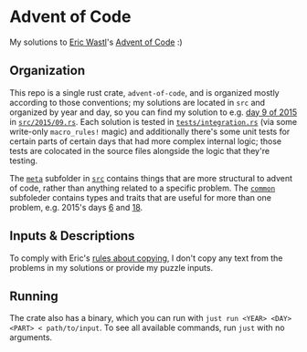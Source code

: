 # Advent of Code

My solutions to [Eric Wastl](http://was.tl/)'s [Advent of Code](https://adventofcode.com/) :)

## Organization

This repo is a single rust crate, `advent-of-code`, and is organized mostly according to those conventions; my solutions are located in `src` and organized by year and day, so you can find my solution to e.g. [day 9 of 2015](https://adventofcode.com/2015/day/9) in [`src/2015/09.rs`](./src/2015/09.rs). Each solution is tested in [`tests/integration.rs`](./tests/integration.rs) (via some write-only `macro_rules!` magic) and additionally there's some unit tests for certain parts of certain days that had more complex internal logic; those tests are colocated in the source files alongside the logic that they're testing.

The [`meta`](./src/meta) subfolder in [`src`](./src) contains things that are more structural to advent of code, rather than anything related to a specific problem. The [`common`](./src/common) subfoleder contains types and traits that are useful for more than one problem, e.g. 2015's days [6](./src/2015/06.rs) and [18](./src/2015/18.rs).

## Inputs & Descriptions

To comply with Eric's [rules about copying](https://adventofcode.com/about#faq_copying), I don't copy any text from the problems in my solutions or provide my puzzle inputs.

## Running

The crate also has a binary, which you can run with `just run <YEAR> <DAY> <PART> < path/to/input`. To see all available commands, run `just` with no arguments.
